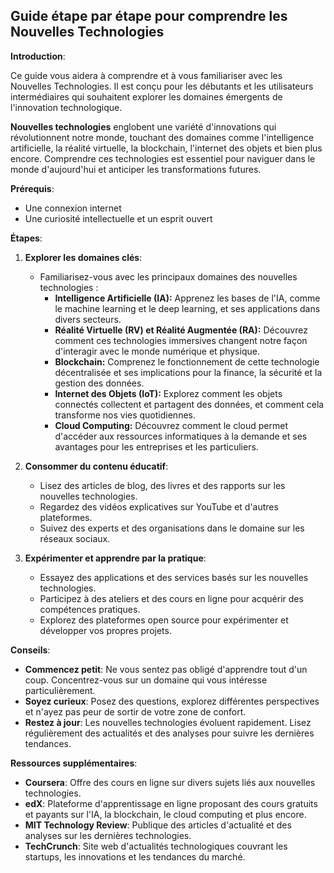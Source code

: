 ## Guide étape par étape pour comprendre les Nouvelles Technologies

**Introduction**:

Ce guide vous aidera à comprendre et à vous familiariser avec les Nouvelles Technologies. Il est conçu pour les débutants et les utilisateurs intermédiaires qui souhaitent explorer les domaines émergents de l'innovation technologique.

**Nouvelles technologies** englobent une variété d'innovations qui révolutionnent notre monde, touchant des domaines comme l'intelligence artificielle, la réalité virtuelle, la blockchain, l'internet des objets et bien plus encore. Comprendre ces technologies est essentiel pour naviguer dans le monde d'aujourd'hui et anticiper les transformations futures.

**Prérequis**:

* Une connexion internet
* Une curiosité intellectuelle et un esprit ouvert

**Étapes**:

1. **Explorer les domaines clés**: 
   * Familiarisez-vous avec les principaux domaines des nouvelles technologies :
     * **Intelligence Artificielle (IA):** Apprenez les bases de l'IA, comme le machine learning et le deep learning, et ses applications dans divers secteurs.
     * **Réalité Virtuelle (RV) et Réalité Augmentée (RA):** Découvrez comment ces technologies immersives changent notre façon d'interagir avec le monde numérique et physique.
     * **Blockchain:** Comprenez le fonctionnement de cette technologie décentralisée et ses implications pour la finance, la sécurité et la gestion des données.
     * **Internet des Objets (IoT):** Explorez comment les objets connectés collectent et partagent des données, et comment cela transforme nos vies quotidiennes.
     * **Cloud Computing:**  Découvrez comment le cloud permet d'accéder aux ressources informatiques à la demande et ses avantages pour les entreprises et les particuliers.

2. **Consommer du contenu éducatif**:
   * Lisez des articles de blog, des livres et des rapports sur les nouvelles technologies.
   * Regardez des vidéos explicatives sur YouTube et d'autres plateformes.
   * Suivez des experts et des organisations dans le domaine sur les réseaux sociaux.

3. **Expérimenter et apprendre par la pratique**:
   * Essayez des applications et des services basés sur les nouvelles technologies.
   * Participez à des ateliers et des cours en ligne pour acquérir des compétences pratiques.
   * Explorez des plateformes open source pour expérimenter et développer vos propres projets.

**Conseils**:

* **Commencez petit**:  Ne vous sentez pas obligé d'apprendre tout d'un coup. Concentrez-vous sur un domaine qui vous intéresse particulièrement.
* **Soyez curieux**: Posez des questions, explorez différentes perspectives et n'ayez pas peur de sortir de votre zone de confort.
* **Restez à jour**: Les nouvelles technologies évoluent rapidement. Lisez régulièrement des actualités et des analyses pour suivre les dernières tendances.

**Ressources supplémentaires**:

* **Coursera**: Offre des cours en ligne sur divers sujets liés aux nouvelles technologies.
* **edX**: Plateforme d'apprentissage en ligne proposant des cours gratuits et payants sur l'IA, la blockchain, le cloud computing et plus encore.
* **MIT Technology Review**: Publique des articles d'actualité et des analyses sur les dernières technologies.
* **TechCrunch**: Site web d'actualités technologiques couvrant les startups, les innovations et les tendances du marché.



